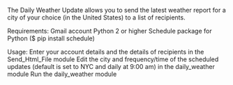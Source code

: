 The Daily Weather Update allows you to send the latest weather report for a city of your choice (in the United States) to a list of recipients.

Requirements: 
Gmail account
Python 2 or higher 
Schedule package for Python ($ pip install schedule)

Usage:
Enter your account details and the details of recipients in the Send_Html_File module
Edit the city and frequency/time of the scheduled updates (default is set to NYC and daily at 9:00 am) in the daily_weather module
Run the daily_weather module
